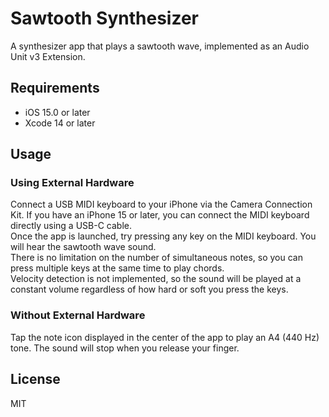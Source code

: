 # Sawtooth Synthesizer

A synthesizer app that plays a sawtooth wave, implemented as an Audio Unit v3 Extension.

## Requirements

- iOS 15.0 or later
- Xcode 14 or later

## Usage

### Using External Hardware

Connect a USB MIDI keyboard to your iPhone via the Camera Connection Kit. If you have an iPhone 15 or later, you can connect the MIDI keyboard directly using a USB-C cable.  
Once the app is launched, try pressing any key on the MIDI keyboard. You will hear the sawtooth wave sound.  
There is no limitation on the number of simultaneous notes, so you can press multiple keys at the same time to play chords.  
Velocity detection is not implemented, so the sound will be played at a constant volume regardless of how hard or soft you press the keys.

### Without External Hardware

Tap the note icon displayed in the center of the app to play an A4 (440 Hz) tone. The sound will stop when you release your finger.

## License

MIT
